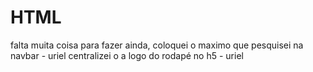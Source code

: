 # HTML

falta muita coisa para fazer ainda, coloquei o maximo que pesquisei na navbar - uriel
centralizei o a logo do rodapé no h5 - uriel
